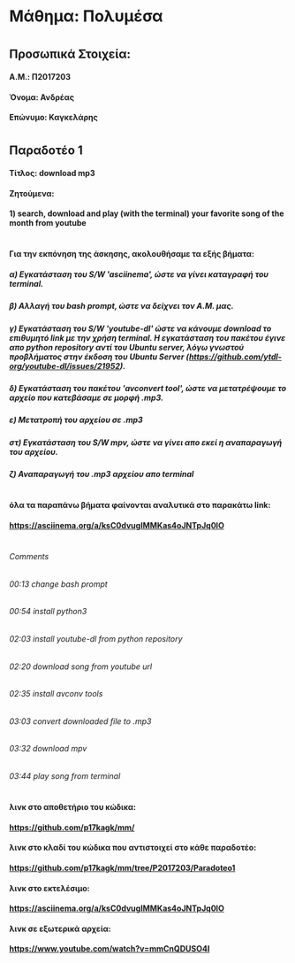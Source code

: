 # Μάθημα: Πολυμέσα
#
## Προσωπικά Στοιχεία:
#### A.M.: Π2017203
#### Όνομα: Ανδρέας
#### Επώνυμο: Καγκελάρης
#
## Παραδοτέο 1
#### Τίτλος: download mp3 
#### Ζητούμενα: 
#### 1) search, download and play (with the terminal) your favorite song of the month from youtube
#
#### Για την εκπόνηση της άσκησης, ακολουθήσαμε τα εξής βήματα:
##### α) Εγκατάσταση του S/W 'asciinema', ώστε να γίνει καταγραφή του terminal.
##### β) Αλλαγή του bash prompt, ώστε να δείχνει τον Α.Μ. μας.
##### γ) Εγκατάσταση του S/W 'youtube-dl' ώστε να κάνουμε download το επιθυμητό link με την χρήση terminal. Η εγκατάσταση του πακέτου έγινε απο python repository αντί του Ubuntu server, λόγω γνωστού προβλήματος στην έκδοση του Ubuntu Server (https://github.com/ytdl-org/youtube-dl/issues/21952). 
##### δ) Εγκατάσταση του πακέτου 'avconvert tool', ώστε να μετατρέψουμε το αρχείο που κατεβάσαμε σε μορφή .mp3.
##### ε) Μετατροπή του αρχείου σε .mp3
##### στ) Εγκατάσταση του S/W mpv, ώστε να γίνει απο εκεί η αναπαραγωγή του αρχείου.
##### ζ) Αναπαραγωγή του .mp3 αρχείου απο terminal
#
#### όλα τα παραπάνω βήματα φαίνονται αναλυτικά στο παρακάτω link:
#### https://asciinema.org/a/ksC0dvuglMMKas4oJNTpJq0lO
#
###### Comments 
###### 00:13 change bash prompt
###### 00:54 install python3
###### 02:03 install youtube-dl from python repository
###### 02:20 download song from youtube url
###### 02:35 install avconv tools
###### 03:03 convert downloaded file to .mp3
###### 03:32 download mpv
###### 03:44 play song from terminal
#
#### λινκ στο αποθετήριο του κώδικα:
#### https://github.com/p17kagk/mm/
#### λινκ στο κλαδί του κώδικα που αντιστοιχεί στο κάθε παραδοτέο:
#### https://github.com/p17kagk/mm/tree/P2017203/Paradoteo1
#### λινκ στο εκτελέσιμο:
#### https://asciinema.org/a/ksC0dvuglMMKas4oJNTpJq0lO
#### λινκ σε εξωτερικά αρχεία:
#### https://www.youtube.com/watch?v=mmCnQDUSO4I















